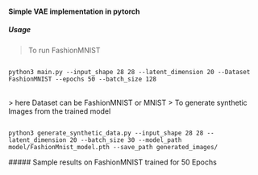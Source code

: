 #### Simple VAE implementation in pytorch 

##### Usage
> To run FashionMNIST
<pre><code>
python3 main.py --input_shape 28 28 --latent_dimension 20 --Dataset FashionMNIST --epochs 50 --batch_size 128
</code></pre>
<br>
> here Dataset can be FashionMNIST or MNIST
> To generate synthetic Images from the trained model
<pre><code>
python3 generate_synthetic_data.py --input_shape 28 28 --latent_dimension 20 --batch_size 30 --model_path model/FashionMnist_model.pth --save_path generated_images/
</code></pre>
##### Sample results on FashionMNIST trained for 50 Epochs
